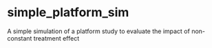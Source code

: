 # simple_platform_sim
A simple simulation of a platform study to evaluate the impact of non-constant treatment effect
